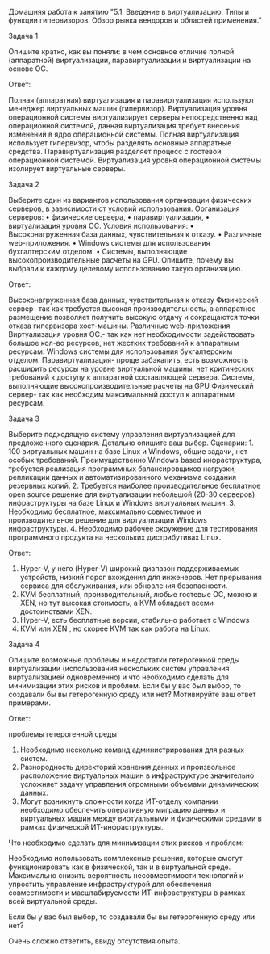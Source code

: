 Домашняя работа к занятию "5.1. Введение в виртуализацию. Типы и функции гипервизоров. Обзор рынка вендоров и областей применения."



Задача 1

Опишите кратко, как вы поняли: в чем основное отличие полной (аппаратной) виртуализации, паравиртуализации и виртуализации на основе ОС.

Ответ: 

Полная (аппаратная) виртуализация и паравиртуализация используют менеджер виртуальных машин (гипервизор). Виртуализация уровня операционной системы виртуализирует серверы непосредственно над операционной системой, данная виртуализация требует внесения изменений в ядро операционной системы. Полная виртуализация использует гипервизор, чтобы разделять основные аппаратные средства. Паравиртуализация разделяет процесс с гостевой операционной системой. Виртуализация уровня операционной системы изолирует виртуальные серверы.


Задача 2

Выберите один из вариантов использования организации физических серверов, в зависимости от условий использования.
Организация серверов:
    • физические сервера, 
    • паравиртуализация, 
    • виртуализация уровня ОС. 
Условия использования:
    • Высоконагруженная база данных, чувствительная к отказу. 
    • Различные web-приложения. 
    • Windows системы для использования бухгалтерским отделом. 
    • Системы, выполняющие высокопроизводительные расчеты на GPU. 
Опишите, почему вы выбрали к каждому целевому использованию такую организацию.

Ответ: 

Высоконагруженная база данных, чувствительная к отказу
Физический сервер- так как требуется высокая производительность, а аппаратное размещение позволяет получить высокую отдачу и сокращаются  точки отказа гипервизора хост-машины.
Различные web-приложения
Виртуализация уровня ОС.- так как нет необходимости задействовать большое кол-во ресурсов, нет жестких требований к аппаратным ресурсам.
Windows системы для использования бухгалтерским отделом. 
Паравиртуализация- проще забэкапить, есть возможность расширить ресурсы на уровне виртуальной машины, нет критических требований к доступу к аппаратной составляющей сервера.
Системы, выполняющие высокопроизводительные расчеты на GPU
Физический сервер- так как необходим максимальный доступ к аппаратным ресурсам. 

Задача 3

Выберите подходящую систему управления виртуализацией для предложенного сценария. Детально опишите ваш выбор.
Сценарии:
    1. 100 виртуальных машин на базе Linux и Windows, общие задачи, нет особых требований. Преимущественно Windows based инфраструктура, требуется реализация программных балансировщиков нагрузки, репликации данных и автоматизированного механизма создания резервных копий. 
    2. Требуется наиболее производительное бесплатное open source решение для виртуализации небольшой (20-30 серверов) инфраструктуры на базе Linux и Windows виртуальных машин. 
    3. Необходимо бесплатное, максимально совместимое и производительное решение для виртуализации Windows инфраструктуры. 
    4. Необходимо рабочее окружение для тестирования программного продукта на нескольких дистрибутивах Linux. 
    
Ответ:
1. Hyper-V, у него (Hyper-V) широкий диапазон поддерживаемых устройств, низкий порог вхождения для инженеров. Нет прерывания сервиса для обслуживания, или обновления безопасности.
2. KVM бесплатный, производительный, любые гостевые ОС, можно и XEN, но тут высокая стоимость, а KVM обладает всеми достоинствами XEN. 
3. Hyper-V, есть бесплатные версии, стабильно работает с Windows
4.  KVM или XEN , но скорее KVM так как  работа на Linux.

Задача 4

Опишите возможные проблемы и недостатки гетерогенной среды виртуализации (использования нескольких систем управления виртуализацией одновременно) и что необходимо сделать для минимизации этих рисков и проблем. Если бы у вас был выбор, то создавали бы вы гетерогенную среду или нет? Мотивируйте ваш ответ примерами.

Ответ: 

проблемы гетерогенной среды
1. Необходимо несколько команд администрирования для разных систем.
2. Разнородность директорий хранения данных и произвольное расположение виртуальных машин в инфраструктуре значительно усложняет задачу управления огромными объемами динамических данных.
3. Могут возникнуть сложности когда ИТ-отделу компании необходимо обеспечить оперативную миграцию данных и виртуальных машин между виртуальными и физическими средами в рамках физической ИТ-инфраструктуры.

Что необходимо сделать для минимизации этих рисков и проблем: 

Необходимо использовать комплексные решения, которые смогут функционировать как в физической, так и в виртуальной среде. Максимально снизить вероятность несовместимости технологий и упростить управление инфраструктурой для обеспечения совместимости и масштабируемости ИТ-инфраструктуры в рамках всей виртуальной среды.

Если бы у вас был выбор, то создавали бы вы гетерогенную среду или нет? 

Очень сложно ответить, ввиду отсутствия опыта.   
